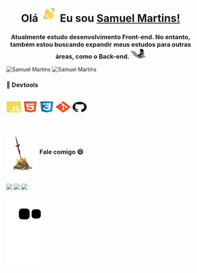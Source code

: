 <h1 align="center">
    Olá 
    <img src="./img/wave.gif" 
         alt="Waving hand animated gif"
         height="45"
         width="45" />
  Eu sou <a href="https://www.linkedin.com/in/samuelmartinsdev/" target="_blank">Samuel Martins!</a>
</h1>
<h3 align="center">
Atualmente estudo desenvolvimento Front-end. No entanto, também estou buscando expandir meus estudos para outras áreas, como o Back-end. <img src="./img/cat-coder.gif" width="40" height="28">
</h3>


<p align="left">
<img height="170em" src="https://github-readme-stats-sigma-five.vercel.app/api?username=Gatapericles&include_all_commits=true&count_private=true&show_icons=true&theme=dark&" alt="Samuel Martins"/>
<img height="170em" src="https://github-readme-stats-sigma-five.vercel.app/api/top-langs/?username=Gatapericles&include_all_commits=true&count_private=true&show_icons=true&hide_border=false&layout=compact&langs_count=8&theme=dark&" alt="Samuel Martins"/>
</p>

### 🧰 Devtools

<div style="display: inline_block"><br>
  <img align="center" alt="Js" height="30" width="40" src="https://raw.githubusercontent.com/devicons/devicon/master/icons/javascript/javascript-plain.svg">
  <img align="center" alt="HTML" height="30" width="40" src="https://raw.githubusercontent.com/devicons/devicon/master/icons/html5/html5-original.svg">
  <img align="center" alt="CSS" height="30" width="40" src="https://raw.githubusercontent.com/devicons/devicon/master/icons/css3/css3-original.svg">
  <img align="center" alt="Git" height="30" width="40" src="https://raw.githubusercontent.com/devicons/devicon/master/icons/git/git-original.svg">
  <img align="center" alt="GitHub" height="30" width="40" src="https://raw.githubusercontent.com/devicons/devicon/master/icons/github/github-original.svg">
</div>
<br>
<br>

### <img height="100" width="85" src="./img/Bonfire.gif" align="center"> Fale comigo 😄

<br>

<div> 
 <a href="https://discord.gg/gv6Ad8DPfn" target="_blank"><img src="https://img.shields.io/badge/Discord-7289DA?style=for-the-badge&logo=discord&logoColor=white" target="_blank"></a> 
  <a href = "mailto:contato@sm324477@gmail.com"><img src="https://img.shields.io/badge/-Gmail-%23333?style=for-the-badge&logo=gmail&logoColor=white" target="_blank"></a>
  <a href="https://www.linkedin.com/in/samuelmartinsdev/" target="_blank"><img src="https://img.shields.io/badge/-LinkedIn-%230077B5?style=for-the-badge&logo=linkedin&logoColor=white" target="_blank"></a> 
 
  ![Snake animation](https://github.com/Gatapericles/Gatapericles/blob/output/github-contribution-grid-snake.svg)

</div>

